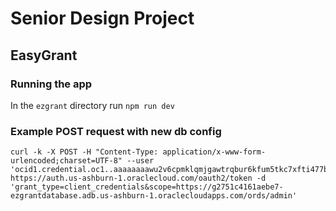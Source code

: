 # Senior Design Project
## EasyGrant

### Running the app
In the `ezgrant` directory run `npm run dev`

### Example POST request with new db config
```
curl -k -X POST -H "Content-Type: application/x-www-form-urlencoded;charset=UTF-8" --user 'ocid1.credential.oc1..aaaaaaaawu2v6cpmklqmjgawtrqbur6kfum5tkc7xfti477b3slpt6x67j3a:KF>tsoqkh3Iaf+M50(UJ'  https://auth.us-ashburn-1.oraclecloud.com/oauth2/token -d 'grant_type=client_credentials&scope=https://g2751c4161aebe7-ezgrantdatabase.adb.us-ashburn-1.oraclecloudapps.com/ords/admin'
```
